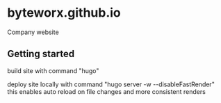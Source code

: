 # byteworx.github.io

Company website

## Getting started

build site with command "hugo"

deploy site locally with command "hugo server -w --disableFastRender"
this enables auto reload on file changes and more consistent renders
